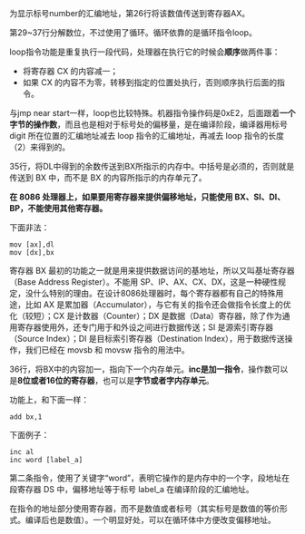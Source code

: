 为显示标号number的汇编地址，第26行将该数值传送到寄存器AX。

第29~37行分解数位，不过使用了循环。循环依靠的是循环指令loop。

loop指令功能是重复执行一段代码，处理器在执行它的时候会**顺序**做两件事：

- 将寄存器 CX 的内容减一；
- 如果 CX 的内容不为零，转移到指定的位置处执行，否则顺序执行后面的指令。

与jmp near start一样，loop也比较特殊。机器指令操作码是0xE2，后面跟着**一个字节的操作数**，而且也是相对于标号处的偏移量，是在编译阶段，编译器用标号 digit 所在位置的汇编地址减去 loop 指令的汇编地址，再减去 loop 指令的长度（2）来得到的。

35行，将DL中得到的余数传送到BX所指示的内存中。中括号是必须的，否则就是传送到 BX 中，而不是 BX 的内容所指示的内存单元了。

**在 8086 处理器上，如果要用寄存器来提供偏移地址，只能使用 BX、SI、DI、BP，不能使用其他寄存器。**

下面非法：

```
mov [ax],dl
mov [dx],bx
```

寄存器 BX 最初的功能之一就是用来提供数据访问的基地址，所以又叫基址寄存器（Base Address Register）。不能用 SP、IP、AX、CX、DX，这是一种硬性规定，没什么特别的理由。在设计8086处理器时，每个寄存器都有自己的特殊用途，比如 AX 是累加器（Accumulator），与它有关的指令还会做指令长度上的优化（较短）；CX 是计数器（Counter）；DX 是数据（Data）寄存器，除了作为通用寄存器使用外，还专门用于和外设之间进行数据传送；SI 是源索引寄存器（Source Index）；DI 是目标索引寄存器（Destination Index），用于数据传送操作，我们已经在 movsb 和 movsw 指令的用法中。

36行，将BX中的内容加一，指向下一个内存单元。**inc是加一指令**，操作数可以是**8位或者16位的寄存器**，也可以是**字节或者字内存单元**。

功能上，和下面一样：

```
add bx,1
```

下面例子：

```
inc al
inc word [label_a]
```

第二条指令，使用了关键字“word”，表明它操作的是内存中的一个字，段地址在段寄存器 DS 中，偏移地址等于标号 label_a 在编译阶段的汇编地址。

在指令的地址部分使用寄存器，而不是数值或者标号（其实标号是数值的等价形式。编译后也是数值）。一个明显好处，可以在循环体中方便改变偏移地址。